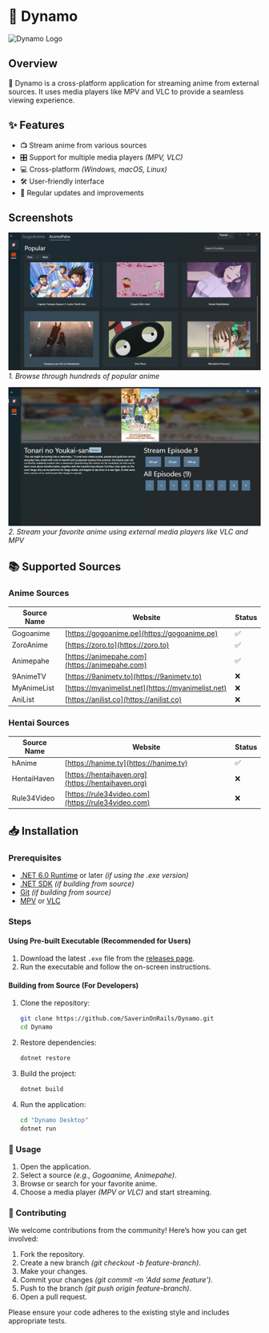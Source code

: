 # 🎥 Dynamo

![Dynamo Logo](./Dynamo%20Desktop/Assets/Images/Dynamo.png)

## Overview

🚀 Dynamo is a cross-platform application for streaming anime from external sources. It uses media players like MPV and VLC to provide a seamless viewing experience.

## ✨ Features

- 📺 Stream anime from various sources  
- 🎛️ Support for multiple media players *(MPV, VLC)*  
- 💻 Cross-platform *(Windows, macOS, Linux)*  
- 🛠️ User-friendly interface  
- 🔄 Regular updates and improvements  

## Screenshots

![Dynamo Screenshot](./Dynamo%20Desktop/Assets/Images/Screenshots/Screenshot%20(2).png)  
*1. Browse through hundreds of popular anime*  

![Dynamo Screenshot](./Dynamo%20Desktop/Assets/Images/Screenshots/Screenshot%20(3).png)  
*2. Stream your favorite anime using external media players like VLC and MPV*  

## 📚 Supported Sources

### Anime Sources

| Source Name | Website | Status |
|-------------|---------|---------|
| Gogoanime | [https://gogoanime.pe](https://gogoanime.pe) | ✅ |
| ZoroAnime | [https://zoro.to](https://zoro.to) | ✅ |
| Animepahe | [https://animepahe.com](https://animepahe.com) | ✅ |
| 9AnimeTV | [https://9animetv.to](https://9animetv.to) | ❌ |
| MyAnimeList | [https://myanimelist.net](https://myanimelist.net) | ❌ |
| AniList | [https://anilist.co](https://anilist.co) | ❌ |


### Hentai Sources

| Source Name | Website | Status |
|-------------|---------|---------|
| hAnime | [https://hanime.tv](https://hanime.tv) | ✅ |
| HentaiHaven | [https://hentaihaven.org](https://hentaihaven.org) | ❌ |
| Rule34Video | [https://rule34video.com](https://rule34video.com) | ❌ |


## 📥 Installation

### Prerequisites

- [.NET 6.0 Runtime](https://dotnet.microsoft.com/download/dotnet/6.0) or later *(if using the .exe version)*  
- [.NET SDK](https://dotnet.microsoft.com/download) *(if building from source)*
- [Git](https://git-scm.com/) *(if building from source)*
- [MPV](https://mpv.io/installation/) or [VLC](https://www.videolan.org/vlc/)  

### Steps

#### Using Pre-built Executable (Recommended for Users)

1. Download the latest `.exe` file from the [releases page](https://github.com/SaverinOnRails/Dynamo/releases).  
2. Run the executable and follow the on-screen instructions.  

#### Building from Source (For Developers)

1. Clone the repository:  
   ```sh
   git clone https://github.com/SaverinOnRails/Dynamo.git
   cd Dynamo
   ```

2. Restore dependencies:  
   ```sh
   dotnet restore
   ```
   
3. Build the project:  
   ```sh
   dotnet build
   ```

4. Run the application:  
   ```sh
   cd "Dynamo Desktop"
   dotnet run
   ```
### 📖 Usage

1. Open the application.  
2. Select a source *(e.g., Gogoanime, Animepahe)*.  
3. Browse or search for your favorite anime.  
4. Choose a media player *(MPV or VLC)* and start streaming.

### 🤝 Contributing

We welcome contributions from the community! Here’s how you can get involved:

1. Fork the repository.
2. Create a new branch *(git checkout -b feature-branch)*.
3. Make your changes.
4. Commit your changes *(git commit -m 'Add some feature')*.
5. Push to the branch *(git push origin feature-branch)*.
6. Open a pull request.

Please ensure your code adheres to the existing style and includes appropriate tests.